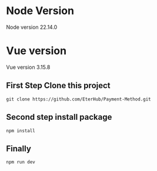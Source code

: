 # Node Version
Node version 22.14.0

# Vue version 
Vue version 3.15.8

## First Step Clone this project
```
git clone https://github.com/EterHub/Payment-Method.git
```

## Second step install package
```
npm install
```

## Finally 
```
npm run dev
```
